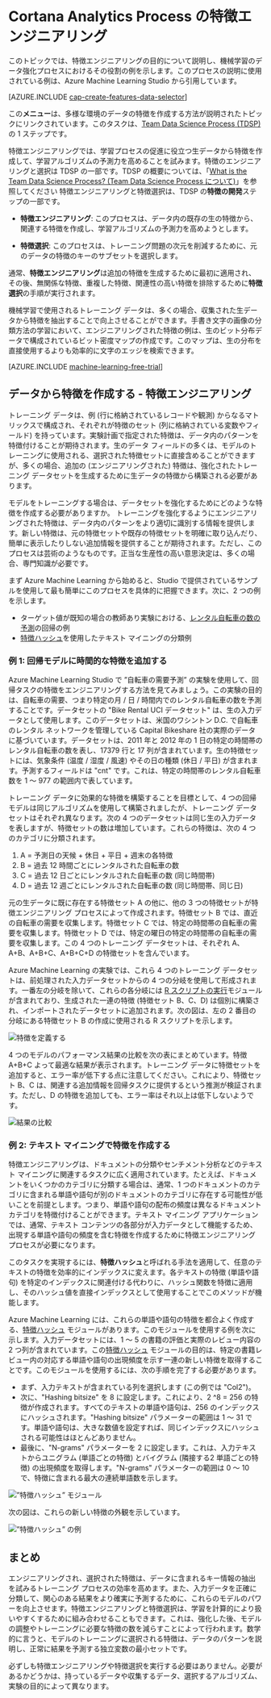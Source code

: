 <properties
	pageTitle="Cortana Analytics Process の特徴エンジニアリング | Microsoft Azure" 
	description="特徴エンジニアリングの目的について説明し、機械学習のデータ強化プロセスにおけるその役割の例を示します。"
	services="machine-learning"
	documentationCenter=""
	authors="bradsev"
	manager="jhubbard"
	editor="cgronlun"/>

<tags
	ms.service="machine-learning"
	ms.workload="data-services"
	ms.tgt_pltfrm="na"
	ms.devlang="na"
	ms.topic="article"
	ms.date="09/19/2016"
	ms.author="zhangya;bradsev" />


# Cortana Analytics Process の特徴エンジニアリング 

このトピックでは、特徴エンジニアリングの目的について説明し、機械学習のデータ強化プロセスにおけるその役割の例を示します。このプロセスの説明に使用されている例は、Azure Machine Learning Studio から引用しています。

[AZURE.INCLUDE [cap-create-features-data-selector](../../includes/cap-create-features-selector.md)]

この**メニュー**は、多様な環境のデータの特徴を作成する方法が説明されたトピックにリンクされています。このタスクは、[Team Data Science Process (TDSP)](https://azure.microsoft.com/documentation/learning-paths/cortana-analytics-process/) の 1 ステップです。

特徴エンジニアリングでは、学習プロセスの促進に役立つ生データから特徴を作成して、学習アルゴリズムの予測力を高めることを試みます。特徴のエンジニアリングと選択は TDSP の一部です。TDSP の概要については、「[What is the Team Data Science Process? (Team Data Science Process について)](data-science-process-overview.md)」を参照してください 特徴エンジニアリングと特徴選択は、TDSP の**特徴の開発**ステップの一部です。

* **特徴エンジニアリング**: このプロセスは、データ内の既存の生の特徴から、関連する特徴を作成し、学習アルゴリズムの予測力を高めようとします。

* **特徴選択**: このプロセスは、トレーニング問題の次元を削減するために、元のデータの特徴のキーのサブセットを選択します。

通常、**特徴エンジニアリング**は追加の特徴を生成するために最初に適用され、その後、無関係な特徴、重複した特徴、関連性の高い特徴を排除するために**特徴選択**の手順が実行されます。

機械学習で使用されるトレーニング データは、多くの場合、収集された生データから特徴を抽出することで向上させることができます。手書き文字の画像の分類方法の学習において、エンジニアリングされた特徴の例は、生のビット分布データで構成されているビット密度マップの作成です。このマップは、生の分布を直接使用するよりも効率的に文字のエッジを検索できます。


[AZURE.INCLUDE [machine-learning-free-trial](../../includes/machine-learning-free-trial.md)]


## データから特徴を作成する - 特徴エンジニアリング

トレーニング データは、例 (行に格納されているレコードや観測) からなるマトリックスで構成され、それぞれが特徴のセット (列に格納されている変数やフィールド) を持っています。実験計画で指定された特徴は、データ内のパターンを特徴付けることが期待されます。生のデータ フィールドの多くは、モデルのトレーニングに使用される、選択された特徴セットに直接含めることができますが、多くの場合、追加の (エンジニアリングされた) 特徴は、強化されたトレーニング データセットを生成するために生データの特徴から構築される必要があります。

モデルをトレーニングする場合は、データセットを強化するためにどのような特徴を作成する必要がありますか。 トレーニングを強化するようにエンジニアリングされた特徴は、データ内のパターンをより適切に識別する情報を提供します。新しい特徴は、元の特徴セットや既存の特徴セットを明確に取り込んだり、簡単に表示したりしない追加情報を提供することが期待されます。ただし、このプロセスは芸術のようなものです。正当な生産性の高い意思決定は、多くの場合、専門知識が必要です。

まず Azure Machine Learning から始めると、Studio で提供されているサンプルを使用して最も簡単にこのプロセスを具体的に把握できます。次に、2 つの例を示します。

* ターゲット値が既知の場合の教師あり実験における、[レンタル自転車の数の予測](http://gallery.cortanaintelligence.com/Experiment/Regression-Demand-estimation-4)の回帰の例
* [特徴ハッシュ](https://msdn.microsoft.com/library/azure/c9a82660-2d9c-411d-8122-4d9e0b3ce92a/)を使用したテキスト マイニングの分類例

### 例 1: 回帰モデルに時間的な特徴を追加する ###

Azure Machine Learning Studio で ”自転車の需要予測” の実験を使用して、回帰タスクの特徴をエンジニアリングする方法を見てみましょう。この実験の目的は、自転車の需要、つまり特定の月 / 日 / 時間内でのレンタル自転車の数を予測することです。データセットの "Bike Rental UCI データセット" は、生の入力データとして使用します。このデータセットは、米国のワシントン D.C. で自転車のレンタル ネットワークを管理している Capital Bikeshare 社の実際のデータに基づいています。データセットは、2011 年と 2012 年の 1 日の特定の時間帯のレンタル自転車の数を表し、17379 行と 17 列が含まれています。生の特徴セットには、気象条件 (温度 / 湿度 / 風速) やその日の種類 (休日 / 平日) が含まれます。予測するフィールドは "cnt" です。これは、特定の時間帯のレンタル自転車数を 1 ～ 977 の範囲内で表しています。

トレーニング データに効果的な特徴を構築することを目標として、4 つの回帰モデルは同じアルゴリズムを使用して構築されましたが、トレーニング データセットはそれぞれ異なります。次の 4 つのデータセットは同じ生の入力データを表しますが、特徴セットの数は増加しています。これらの特徴は、次の 4 つのカテゴリに分類されます。

1. A = 予測日の天候 + 休日 + 平日 + 週末の各特徴
2. B = 過去 12 時間ごとにレンタルされた自転車の数
3. C = 過去 12 日ごとにレンタルされた自転車の数 (同じ時間帯)
4. D = 過去 12 週ごとにレンタルされた自転車の数 (同じ時間帯、同じ日)

元の生データに既に存在する特徴セット A の他に、他の 3 つの特徴セットが特徴エンジニアリング プロセスによって作成されます。特徴セット B では、直近の自転車の需要を収集します。特徴セット C では、特定の時間帯の自転車の需要を収集します。特徴セット D では、特定の曜日の特定の時間帯の自転車の需要を収集します。この 4 つのトレーニング データセットは、それぞれ A、A+B、A+B+C、A+B+C+D の特徴セットを含んでいます。

Azure Machine Learning の実験では、これら 4 つのトレーニング データセットは、前処理された入力データセットからの 4 つの分岐を使用して形成されます。一番左の分岐を除いて、これらの各分岐には [R スクリプトの実行](https://msdn.microsoft.com/library/azure/30806023-392b-42e0-94d6-6b775a6e0fd5/)モジュールが含まれており、生成された一連の特徴 (特徴セット B、C、D) は個別に構築され、インポートされたデータセットに追加されます。次の図は、左の 2 番目の分岐にある特徴セット B の作成に使用される R スクリプトを示します。

![特徴を定義する](./media/machine-learning-data-science-create-features/addFeature-Rscripts.png)

4 つのモデルのパフォーマンス結果の比較を次の表にまとめています。特徴 A+B+C よって最適な結果が表示されます。トレーニング データに特徴セットを追加すると、エラー率が低下する点に注意してください。これにより、特徴セット B、C は、関連する追加情報を回帰タスクに提供するという推測が検証されます。ただし、D の特徴を追加しても、エラー率はそれ以上は低下しないようです。

![結果の比較](./media/machine-learning-data-science-create-features/result1.png)

### <a name="example2"></a> 例 2: テキスト マイニングで特徴を作成する  

特徴エンジニアリングは、ドキュメントの分類やセンチメント分析などのテキスト マイニングに関連するタスクに広く適用されています。たとえば、ドキュメントをいくつかのカテゴリに分類する場合は、通常、1 つのドキュメントのカテゴリに含まれる単語や語句が別のドキュメントのカテゴリに存在する可能性が低いことを前提とします。つまり、単語や語句の配布の頻度は異なるドキュメント カテゴリを特徴付けることができます。テキスト マイニング アプリケーションでは、通常、テキスト コンテンツの各部分が入力データとして機能するため、出現する単語や語句の頻度を含む特徴を作成するために特徴エンジニアリング プロセスが必要になります。

このタスクを実現するには、**特徴ハッシュ**と呼ばれる手法を適用して、任意のテキストの特徴を効率的にインデックスに変えます。各テキストの特徴 (単語や語句) を特定のインデックスに関連付ける代わりに、ハッシュ関数を特徴に適用し、そのハッシュ値を直接インデックスとして使用することでこのメソッドが機能します。

Azure Machine Learning には、これらの単語や語句の特徴を都合よく作成する、[特徴ハッシュ](https://msdn.microsoft.com/library/azure/c9a82660-2d9c-411d-8122-4d9e0b3ce92a/) モジュールがあります。このモジュールを使用する例を次に示します。入力データセットには、1 ～ 5 の書籍の評価と実際のレビュー内容の 2 つ列が含まれています。この[特徴ハッシュ](https://msdn.microsoft.com/library/azure/c9a82660-2d9c-411d-8122-4d9e0b3ce92a/) モジュールの目的は、特定の書籍レビュー内の対応する単語や語句の出現頻度を示す一連の新しい特徴を取得することです。このモジュールを使用するには、次の手順を完了する必要があります。

* まず、入力テキストが含まれている列を選択します (この例では "Col2")。
* 次に、"Hashing bitsize" を 8 に設定します。これにより、2 ^8 = 256 の特徴が作成されます。すべてのテキストの単語や語句は、256 のインデックスにハッシュされます。"Hashing bitsize" パラメーターの範囲は 1 ～ 31 です。単語や語句は、大きな数値を設定すれば、同じインデックスにハッシュされる可能性はほとんどありません。
* 最後に、"N-grams" パラメーターを 2 に設定します。これは、入力テキストからユニグラム (単語ごとの特徴) とバイグラム (隣接する2 単語ごとの特徴) の出現頻度を取得します。"N-grams" パラメーターの範囲は 0 ～ 10 で、特徴に含まれる最大の連続単語数を示します。

![”特徴ハッシュ” モジュール](./media/machine-learning-data-science-create-features/feature-Hashing1.png)

次の図は、これらの新しい特徴の外観を示しています。

![”特徴ハッシュ” の例](./media/machine-learning-data-science-create-features/feature-Hashing2.png)


## まとめ

エンジニアリングされ、選択された特徴は、データに含まれるキー情報の抽出を試みるトレーニング プロセスの効率を高めます。また、入力データを正確に分類して、関心のある結果をより確実に予測するために、これらのモデルのパワーを向上させます。特徴エンジニアリングと特徴選択は、学習を計算的により扱いやすくするために組み合わせることもできます。これは、強化した後、モデルの調整やトレーニングに必要な特徴の数を減らすことによって行われます。数学的に言うと、モデルのトレーニングに選択される特徴は、データのパターンを説明し、正常に結果を予測する独立変数の最小セットです。

必ずしも特徴エンジニアリングや特徴選択を実行する必要はありません。必要があるかどうかは、持っているデータや収集するデータ、選択するアルゴリズム、実験の目的によって異なります。
 

<!---HONumber=AcomDC_0921_2016-->